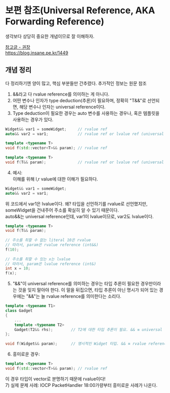 # 보편 참조(Universal Reference, AKA Forwarding Reference)  
생각보다 상당히 중요한 개념이므로 잘 이해하자.  

[참고글 - 권장](http://egloos.zum.com/sweeper/v/3149089)  
https://blog.insane.pe.kr/1449  

## 개념 정리
다 정리하기엔 양이 많고, 핵심 부분들만 간추렸다. 추가적인 정보는 원문 참조  

1) &&라고 다 rvalue reference를 의미하는 게 아니다.  
2) 어떤 변수나 인자가 type deduction(추론)이 필요하며, 정확히 "T&&"로 선언되면, 해당 변수나 인자는 universal reference이다.  
3) Type deduction이 필요한 경우는 auto 변수를 사용하는 경우나, 혹은 템플릿을 사용하는 경우가 있다.  
```c++
Widget&& var1 = someWidget;     // rvalue ref 
auto&& var2 = var1;             // rvalue ref or lvalue ref (universal ref)
 
template <typename T>
void f(std::vector<T>&& param); // rvalue ref
 
template <typename T>
void f(T&& param);              // rvalue ref or lvalue ref (universal ref)
```
4) 예시:  
이해를 위해 l,r value에 대한 이해가 필요하다.  
```c++
Widget&& var1 = someWidget;
auto&& var2 = var1;
```  
위 코드에서 var1은 lvalue이다. 왜? 타입을 선언하기를 rvalue로 선언했지만, someWidget을 건내주어 주소를 확실히 알 수 있기 때문이다.  
auto&&는 universal reference인데, var1이 lvalue이므로, var2도 lvalue이다.  

```c++
template <typename T>
void f(T&& param);
 
// 주소를 취할 수 없는 literal 10은 rvalue
// 따라서, param은 rvalue reference (int&&)
f(10);
 
// 주소를 취할 수 있는 x는 lvalue
// 따라서, param은 lvalue reference (int&)
int x = 10;
f(x);
```  
5) "&&"이 universal reference를 의미하는 경우는 타입 추론이 필요한 경우만이라는 것을 잊지 말아야 한다.
이 말을 뒤집으면, 타입 추론이 아닌 명시가 되어 있는 경우에는 "&&"는 늘 rvalue reference를 의미한다는 소리다.  
```c++
template <typename T1>
class Gadget
{
    ...
    template <typename T2>
    Gadget(T2&& rhs);        // T2에 대한 타입 추론이 필요. && ≡ universal reference
};
 
void f(Widget&& param);      // 명시적인 Widget 타입. && ≡ rvalue reference
```  
6) 흥미로운 경우:  
```c++
template <typename T>
void f(std::vector<T>&& param); // rvalue ref
```
이 경우 타입이 vector<T>로 분명하기 때문에 rvalue이다!  
7) 실제 문제 사례: IOCP PacketHandler 18:00가량부터 흥미로운 사례가 나온다.  
